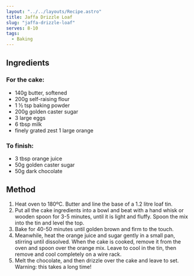 ```yaml
---
layout: "../../layouts/Recipe.astro"
title: Jaffa Drizzle Loaf
slug: "jaffa-drizzle-loaf"
serves: 8-10
tags:
  - Baking
---
```


## Ingredients


### For the cake:

- 140g butter, softened
- 200g self-raising flour
- 1 ½ tsp baking powder
- 200g golden caster sugar
- 3 large eggs
- 6 tbsp milk
- finely grated zest 1 large orange

### To finish:

- 3 tbsp orange juice
- 50g golden caster sugar
- 50g dark chocolate

## Method

1. Heat oven to 180ºC. Butter and line the base of a 1.2 litre loaf tin.
1. Put all the cake ingredients into a bowl and beat with a hand whisk or wooden spoon for 3-5 minutes, until it is light and fluffy. Spoon the mix into the tin and level the top.
1. Bake for 40-50 minutes until golden brown and firm to the touch.
1. Meanwhile, heat the orange juice and sugar gently in a small pan, stirring until dissolved. When the cake is cooked, remove it from the oven and spoon over the orange mix. Leave to cool in the tin, then remove and cool completely on a wire rack.
1. Melt the chocolate, and then drizzle over the cake and leave to set. Warning: this takes a long time!